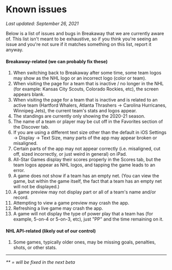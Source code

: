 # Known issues

*Last updated: September 26, 2021*

Below is a list of issues and bugs in Breakaway that we are currently aware of. This list isn't meant to be exhaustive, so if you think you're seeing an issue and you're not sure if it matches something on this list, report it anyway. 

#### Breakaway-related (we can probably fix these)
1. When switching back to Breakaway after some time, some team logos may show as the NHL logo or an incorrect logo (color or team).
2. When visiting the page for a team that is inactive / no longer in the NHL (for example: Kansas City Scouts, Colorado Rockies, etc), the screen appears blank.
3. When visiting the page for a team that is inactive and is related to an active team (Hartford Whalers, Atlanta Thrashers -> Carolina Hurricanes, Winnipeg Jets), the current team's stats and logos appear.
4. The standings are currently only showing the 2020-21 season.
5. The name of a team or player may be cut off in the Favorites section of the Discover tab.
6. If you are using a different text size other than the default in iOS Settings -> Display -> Text Size, many parts of the app may appear broken or misaligned.
7. Certain parts of the app may not appear correctly (i.e. misaligned, cut off, sized incorrectly, or just weird in general) on iPad.
8. All-Star Games display their scores properly in the Scores tab, but the team logos appear as NHL logos, and tapping the game leads to an error.
9. A game does not show if a team has an empty net. (You can view the game, but within the game itself, the fact that a team has an empty net will not be displayed.)
10. A game preview may not display part or all of a team's name and/or record.
11. Attempting to view a game preview may crash the app.
12. Refreshing a live game may crash the app.
13. A game will not display the type of power play that a team has (for example, 5-on-4 or 5-on-3, etc), just "PP" and the time remaining on it.

#### NHL API-related (likely out of our control)
1. Some games, typically older ones, may be missing goals, penalties, shots, or other stats.

---

_** = will be fixed in the next beta_

